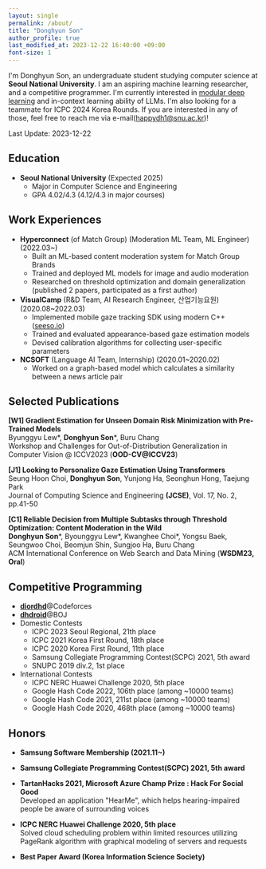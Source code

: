 ```yaml
---
layout: single
permalink: /about/
title: "Donghyun Son"
author_profile: true
last_modified_at: 2023-12-22 16:40:00 +09:00
font-size: 1
---
```

I'm Donghyun Son, an undergraduate student studying computer science at **Seoul National University**. I am an aspiring machine learning researcher, and a competitive programmer. I'm currently interested in [modular deep learning](https://www.modulardeeplearning.com/) and in-context learning ability of LLMs. I'm also looking for a teammate for ICPC 2024 Korea Rounds. If you are interested in any of those, feel free to reach me via e-mail(happydh1@snu.ac.kr)!

Last Update: 2023-12-22

## Education
- **Seoul National University** (Expected 2025)
  - Major in Computer Science and Engineering
  - GPA 4.02/4.3 (4.12/4.3 in major courses)

## Work Experiences
- **Hyperconnect** (of Match Group) (Moderation ML Team, ML Engineer) (2022.03~)
  - Built an ML-based content moderation system for Match Group Brands 
  - Trained and deployed ML models for image and audio moderation
  - Researched on threshold optimization and domain generalization (published 2 papers, participated as a first author)
- **VisualCamp** (R&D Team, AI Research Engineer, 산업기능요원) (2020.08~2022.03)
  - Implemented mobile gaze tracking SDK using modern C++ ([seeso.io](https://seeso.io/))
  - Trained and evaluated appearance-based gaze estimation models
  - Devised calibration algorithms for collecting user-specific parameters
- **NCSOFT** (Language AI Team, Internship) (2020.01~2020.02)
  - Worked on a graph-based model which calculates a similarity between a news article pair 

## Selected Publications
**[W1] Gradient Estimation for Unseen Domain Risk Minimization with Pre-Trained Models** \
Byunggyu Lew\*, **Donghyun Son**\*, Buru Chang \
Workshop and Challenges for Out-of-Distribution Generalization in Computer Vision @ ICCV2023 (**OOD-CV@ICCV23**)

**[J1] Looking to Personalize Gaze Estimation Using Transformers** \
Seung Hoon Choi, **Donghyun Son**, Yunjong Ha, Seonghun Hong, Taejung Park \
Journal of Computing Science and Engineering **(JCSE)**, Vol. 17, No. 2, pp.41-50

**[C1] Reliable Decision from Multiple Subtasks through Threshold Optimization: Content Moderation in the Wild** \
**Donghyun Son**\*, Byounggyu Lew\*, Kwanghee Choi\*, Yongsu Baek, Seungwoo Choi, Beomjun Shin, Sungjoo Ha, Buru Chang \
ACM International Conference on Web Search and Data Mining (**WSDM23, Oral**)





## Competitive Programming
  - [**diordhd**](http://codeforces.com/profile/diordhd)@Codeforces
  - [**dhdroid**](https://www.acmicpc.net/user/dhdroid)@BOJ
  - Domestic Contests
    - ICPC 2023 Seoul Regional, 21th place
    - ICPC 2021 Korea First Round, 18th place
    - ICPC 2020 Korea First Round, 11th place
    - Samsung Collegiate Programming Contest(SCPC) 2021, 5th award
    - SNUPC 2019 div.2, 1st place
  - International Contests
    - ICPC NERC Huawei Challenge 2020, 5th place
    - Google Hash Code 2022, 106th place (among ~10000 teams)
    - Google Hash Code 2021, 211st place (among ~10000 teams)
    - Google Hash Code 2020, 468th place (among ~10000 teams)


## Honors
- **Samsung Software Membership (2021.11~)**

- **Samsung Collegiate Programming Contest(SCPC) 2021, 5th award**

- **TartanHacks 2021, Microsoft Azure Champ Prize : Hack For Social Good**  
Developed an application "HearMe", which helps hearing-impaired people be aware of surrounding voices

- **ICPC NERC Huawei Challenge 2020, 5th place**  
Solved cloud scheduling problem within limited resources utilizing PageRank algorithm with graphical modeling of servers and requests

- **Best Paper Award (Korea Information Science Society)**  
